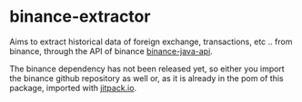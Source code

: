 # binance-extractor
Aims to extract historical data of foreign exchange, transactions, etc .. from binance, through the API of binance [binance-java-api](https://github.com/binance-exchange/binance-java-api).

The binance dependency has not been released yet, so either you import the binance github repository as well or, as it is already in the pom of this package, imported with [jitpack.io](https://jitpack.io/).
